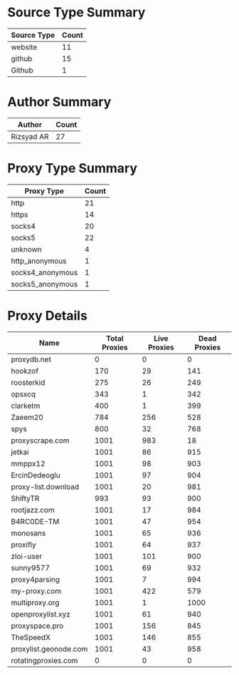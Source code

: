 # Source Type Summary

| Source Type | Count |
|-------------|-------|
| website | 11 |
| github | 15 |
| Github | 1 |


# Author Summary

| Author | Count |
|--------|-------|
| Rizsyad AR | 27 |


# Proxy Type Summary

| Proxy Type | Count |
|------------|-------|
| http | 21 |
| https | 14 |
| socks4 | 20 |
| socks5 | 22 |
| unknown | 4 |
| http_anonymous | 1 |
| socks4_anonymous | 1 |
| socks5_anonymous | 1 |


# Proxy Details

| Name | Total Proxies | Live Proxies | Dead Proxies |
|------|---------------|--------------|---------------|
| proxydb.net | 0 | 0 | 0 |
| hookzof | 170 | 29 | 141 |
| roosterkid | 275 | 26 | 249 |
| opsxcq | 343 | 1 | 342 |
| clarketm | 400 | 1 | 399 |
| Zaeem20 | 784 | 256 | 528 |
| spys | 800 | 32 | 768 |
| proxyscrape.com | 1001 | 983 | 18 |
| jetkai | 1001 | 86 | 915 |
| mmppx12 | 1001 | 98 | 903 |
| ErcinDedeoglu | 1001 | 97 | 904 |
| proxy-list.download | 1001 | 20 | 981 |
| ShiftyTR | 993 | 93 | 900 |
| rootjazz.com | 1001 | 17 | 984 |
| B4RC0DE-TM | 1001 | 47 | 954 |
| monosans | 1001 | 65 | 936 |
| proxifly | 1001 | 64 | 937 |
| zloi-user | 1001 | 101 | 900 |
| sunny9577 | 1001 | 69 | 932 |
| proxy4parsing | 1001 | 7 | 994 |
| my-proxy.com | 1001 | 422 | 579 |
| multiproxy.org | 1001 | 1 | 1000 |
| openproxylist.xyz | 1001 | 61 | 940 |
| proxyspace.pro | 1001 | 156 | 845 |
| TheSpeedX | 1001 | 146 | 855 |
| proxylist.geonode.com | 1001 | 43 | 958 |
| rotatingproxies.com | 0 | 0 | 0 |
